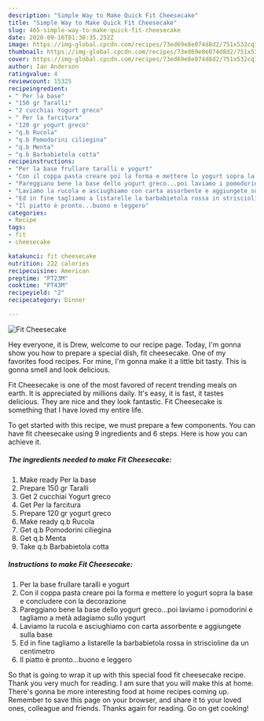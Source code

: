 ```yaml
---
description: "Simple Way to Make Quick Fit Cheesecake"
title: "Simple Way to Make Quick Fit Cheesecake"
slug: 465-simple-way-to-make-quick-fit-cheesecake
date: 2020-09-16T01:38:35.252Z
image: https://img-global.cpcdn.com/recipes/73ed69e8e074d8d2/751x532cq70/fit-cheesecake-recipe-main-photo.jpg
thumbnail: https://img-global.cpcdn.com/recipes/73ed69e8e074d8d2/751x532cq70/fit-cheesecake-recipe-main-photo.jpg
cover: https://img-global.cpcdn.com/recipes/73ed69e8e074d8d2/751x532cq70/fit-cheesecake-recipe-main-photo.jpg
author: Ian Anderson
ratingvalue: 4
reviewcount: 15325
recipeingredient:
- " Per la base"
- "150 gr Taralli"
- "2 cucchiai Yogurt greco"
- " Per la farcitura"
- "120 gr yogurt greco"
- "q.b Rucola"
- "q.b Pomodorini ciliegina"
- "q.b Menta"
- "q.b Barbabietola cotta"
recipeinstructions:
- "Per la base frullare taralli e yogurt"
- "Con il coppa pasta creare poi la forma e mettere lo yogurt sopra la base e concludere con la decorazione"
- "Pareggiano bene la base dello yogurt greco...poi laviamo i pomodorini e tagliamo a metà adagiamo sullo yogurt"
- "Laviamo la rucola e asciughiamo con carta assorbente e aggiungete sulla base"
- "Ed in fine tagliamo a listarelle la barbabietola rossa in striscioline da un centimetro"
- "Il piatto è pronto...buono e leggero"
categories:
- Recipe
tags:
- fit
- cheesecake

katakunci: fit cheesecake 
nutrition: 222 calories
recipecuisine: American
preptime: "PT23M"
cooktime: "PT43M"
recipeyield: "2"
recipecategory: Dinner

---
```



![Fit Cheesecake](https://img-global.cpcdn.com/recipes/73ed69e8e074d8d2/751x532cq70/fit-cheesecake-recipe-main-photo.jpg)

Hey everyone, it is Drew, welcome to our recipe page. Today, I'm gonna show you how to prepare a special dish, fit cheesecake. One of my favorites food recipes. For mine, I'm gonna make it a little bit tasty. This is gonna smell and look delicious.



Fit Cheesecake is one of the most favored of recent trending meals on earth. It is appreciated by millions daily. It's easy, it is fast, it tastes delicious. They are nice and they look fantastic. Fit Cheesecake is something that I have loved my entire life.


To get started with this recipe, we must prepare a few components. You can have fit cheesecake using 9 ingredients and 6 steps. Here is how you can achieve it.

<!--inarticleads1-->

##### The ingredients needed to make Fit Cheesecake:

1. Make ready  Per la base
1. Prepare 150 gr Taralli
1. Get 2 cucchiai Yogurt greco
1. Get  Per la farcitura
1. Prepare 120 gr yogurt greco
1. Make ready q.b Rucola
1. Get q.b Pomodorini ciliegina
1. Get q.b Menta
1. Take q.b Barbabietola cotta




<!--inarticleads2-->

##### Instructions to make Fit Cheesecake:

1. Per la base frullare taralli e yogurt
1. Con il coppa pasta creare poi la forma e mettere lo yogurt sopra la base e concludere con la decorazione
1. Pareggiano bene la base dello yogurt greco...poi laviamo i pomodorini e tagliamo a metà adagiamo sullo yogurt
1. Laviamo la rucola e asciughiamo con carta assorbente e aggiungete sulla base
1. Ed in fine tagliamo a listarelle la barbabietola rossa in striscioline da un centimetro
1. Il piatto è pronto...buono e leggero




So that is going to wrap it up with this special food fit cheesecake recipe. Thank you very much for reading. I am sure that you will make this at home. There's gonna be more interesting food at home recipes coming up. Remember to save this page on your browser, and share it to your loved ones, colleague and friends. Thanks again for reading. Go on get cooking!
